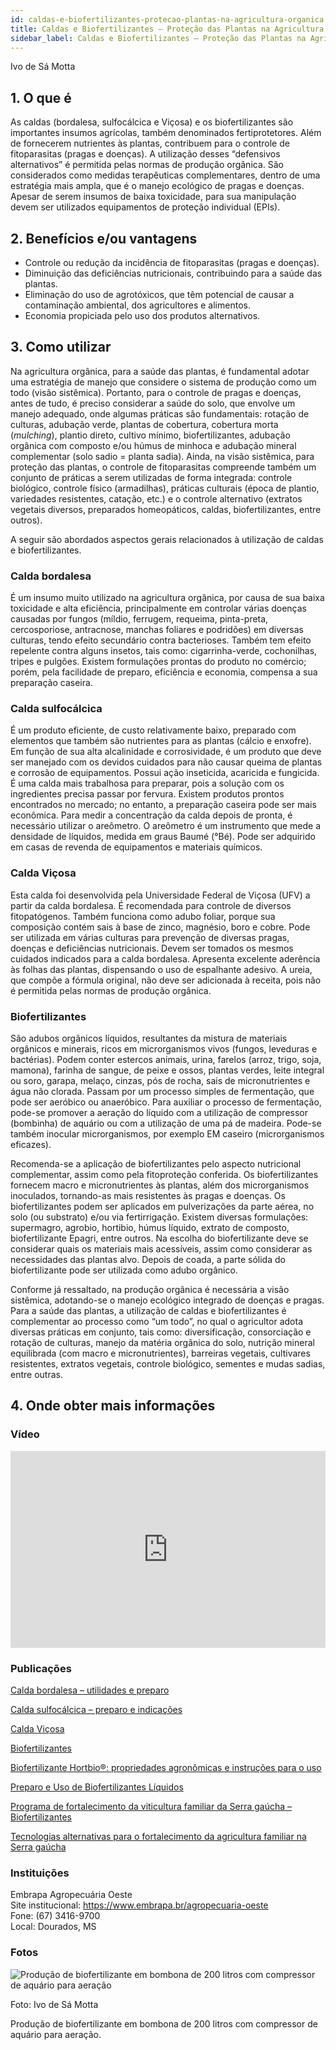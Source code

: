 ```yaml
---
id: caldas-e-biofertilizantes-protecao-plantas-na-agricultura-organica
title: Caldas e Biofertilizantes – Proteção das Plantas na Agricultura Orgânica
sidebar_label: Caldas e Biofertilizantes – Proteção das Plantas na Agricultura Orgânica
---
```


<div className="center-textArticle">Ivo de Sá Motta</div>

## **1. O que é**

As caldas (bordalesa, sulfocálcica e Viçosa) e os biofertilizantes
são importantes insumos agrícolas, também denominados
fertiprotetores. Além de fornecerem nutrientes às plantas,
contribuem para o controle de fitoparasitas (pragas e doenças). A
utilização desses “defensivos alternativos” é permitida pelas
normas de produção orgânica. São considerados como medidas
terapêuticas complementares, dentro de uma estratégia mais
ampla, que é o manejo ecológico de pragas e doenças. Apesar de
serem insumos de baixa toxicidade, para sua manipulação
devem ser utilizados equipamentos de proteção individual
(EPIs).

## **2. Benefícios e/ou vantagens**

- Controle ou redução da incidência de fitoparasitas (pragas e
  doenças).
- Diminuição das deficiências nutricionais, contribuindo para a
  saúde das plantas.
- Eliminação do uso de agrotóxicos, que têm potencial de
  causar a contaminação ambiental, dos agricultores e
  alimentos.
- Economia propiciada pelo uso dos produtos alternativos.

## **3. Como utilizar**

Na agricultura orgânica, para a saúde das plantas, é fundamental
adotar uma estratégia de manejo que considere o sistema de
produção como um todo (visão sistêmica). Portanto, para o
controle de pragas e doenças, antes de tudo, é preciso
considerar a saúde do solo, que envolve um manejo adequado,
onde algumas práticas são fundamentais: rotação de culturas,
adubação verde, plantas de cobertura, cobertura morta
(_mulching_), plantio direto, cultivo mínimo, biofertilizantes,
adubação orgânica com composto e/ou húmus de minhoca e
adubação mineral complementar (solo sadio = planta sadia).
Ainda, na visão sistêmica, para proteção das plantas, o controle
de fitoparasitas compreende também um conjunto de práticas a
serem utilizadas de forma integrada: controle biológico, controle
físico (armadilhas), práticas culturais (época de plantio,
variedades resistentes, catação, etc.) e o controle alternativo
(extratos vegetais diversos, preparados homeopáticos, caldas,
biofertilizantes, entre outros).

A seguir são abordados aspectos gerais relacionados à utilização
de caldas e biofertilizantes.

### Calda bordalesa

É um insumo muito utilizado na agricultura orgânica, por causa
de sua baixa toxicidade e alta eficiência, principalmente em
controlar várias doenças causadas por fungos (míldio, ferrugem,
requeima, pinta-preta, cercosporiose, antracnose, manchas
foliares e podridões) em diversas culturas, tendo efeito
secundário contra bacterioses. Também tem efeito repelente
contra alguns insetos, tais como: cigarrinha-verde, cochonilhas,
tripes e pulgões. Existem formulações prontas do produto no
comércio; porém, pela facilidade de preparo, eficiência e
economia, compensa a sua preparação caseira.

### Calda sulfocálcica

É um produto eficiente, de custo relativamente baixo, preparado
com elementos que também são nutrientes para as plantas
(cálcio e enxofre). Em função de sua alta alcalinidade e
corrosividade, é um produto que deve ser manejado com os
devidos cuidados para não causar queima de plantas e corrosão
de equipamentos. Possui ação inseticida, acaricida e fungicida. É
uma calda mais trabalhosa para preparar, pois a solução com os
ingredientes precisa passar por fervura. Existem produtos
prontos encontrados no mercado; no entanto, a preparação
caseira pode ser mais econômica. Para medir a concentração da
calda depois de pronta, é necessário utilizar o areômetro. O
areômetro é um instrumento que mede a densidade de líquidos,
medida em graus Baumé (°Bé). Pode ser adquirido em casas de
revenda de equipamentos e materiais químicos.

### Calda Viçosa

Esta calda foi desenvolvida pela Universidade Federal de Viçosa
(UFV) a partir da calda bordalesa. É recomendada para controle
de diversos fitopatógenos. Também funciona como adubo foliar,
porque sua composição contém sais à base de zinco, magnésio,
boro e cobre. Pode ser utilizada em várias culturas para
prevenção de diversas pragas, doenças e deficiências
nutricionais. Devem ser tomados os mesmos cuidados indicados
para a calda bordalesa. Apresenta excelente aderência às folhas
das plantas, dispensando o uso de espalhante adesivo. A ureia,
que compõe a fórmula original, não deve ser adicionada à
receita, pois não é permitida pelas normas de produção orgânica.

### Biofertilizantes

São adubos orgânicos líquidos, resultantes da mistura de
materiais orgânicos e minerais, ricos em microrganismos vivos
(fungos, leveduras e bactérias). Podem conter estercos animais,
urina, farelos (arroz, trigo, soja, mamona), farinha de sangue, de
peixe e ossos, plantas verdes, leite integral ou soro, garapa,
melaço, cinzas, pós de rocha, sais de micronutrientes e água não clorada. Passam por um processo simples de fermentação, que
pode ser aeróbico ou anaeróbico. Para auxiliar o processo de
fermentação, pode-se promover a aeração do líquido com a
utilização de compressor (bombinha) de aquário ou com a
utilização de uma pá de madeira. Pode-se também inocular
microrganismos, por exemplo EM caseiro (microrganismos
eficazes).

Recomenda-se a aplicação de biofertilizantes pelo aspecto
nutricional complementar, assim como pela fitoproteção
conferida. Os biofertilizantes fornecem macro e micronutrientes
às plantas, além dos microrganismos inoculados, tornando-as
mais resistentes às pragas e doenças. Os biofertilizantes podem
ser aplicados em pulverizações da parte aérea, no solo (ou
substrato) e/ou via fertirrigação. Existem diversas formulações:
supermagro, agrobio, hortibio, húmus líquido, extrato de
composto, biofertilizante Epagri, entre outros. Na escolha do
biofertilizante deve se considerar quais os materiais mais
acessíveis, assim como considerar as necessidades das plantas
alvo. Depois de coada, a parte sólida do biofertilizante pode ser
utilizada como adubo orgânico.

Conforme já ressaltado, na produção orgânica é necessária a
visão sistêmica, adotando-se o manejo ecológico integrado de
doenças e pragas. Para a saúde das plantas, a utilização de
caldas e biofertilizantes é complementar ao processo como “um
todo”, no qual o agricultor adota diversas práticas em conjunto,
tais como: diversificação, consorciação e rotação de culturas,
manejo da matéria orgânica do solo, nutrição mineral equilibrada
(com macro e micronutrientes), barreiras vegetais, cultivares
resistentes, extratos vegetais, controle biológico, sementes e
mudas sadias, entre outras.

## **4. Onde obter mais informações**

### Vídeo

<iframe width="100%" height="315" src="https://www.youtube.com/embed/WXD-BNDteb8" frameborder="0" allow="accelerometer; autoplay; clipboard-write; encrypted-media; gyroscope; picture-in-picture" allowfullscreen></iframe>

### Publicações

[Calda bordalesa – utilidades e preparo](https://bit.ly/335eFjG)

[Calda sulfocálcica – preparo e indicações](https://bit.ly/33c1VYr)

[Calda Viçosa](https://bit.ly/2YbnoAg)

[Biofertilizantes](https://bit.ly/2Y9hxvm)

[Biofertilizante Hortbio®: propriedades agronômicas e instruções para o uso](https://bit.ly/38EeLzX)

[Preparo e Uso de Biofertilizantes Líquidos](https://bit.ly/335eSmY)

[Programa de fortalecimento da viticultura familiar da Serra gaúcha – Biofertilizantes](https://bit.ly/2Wc5rkm)

[Tecnologias alternativas para o fortalecimento da agricultura familiar na Serra gaúcha](https://bit.ly/3cQ1mrT)

<div className="container-instituicoes">

### Instituições

  <div className="instituicao">
    <div className="nome-instituicao">
      Embrapa Agropecuária Oeste
    </div>
    <div className="site-instituicao">
      <span className="negrito">Site institucional: </span>
      <a href="https://www.embrapa.br/agropecuaria-oeste" target="_blank"> https://www.embrapa.br/agropecuaria-oeste</a>
    </div>
    <div className="telefone-instituicao">
      <span className="negrito">Fone:</span> (67) 3416-9700
    </div>
    <div className="cidade-uf-instituicao">
      <span className="negrito">Local:</span> Dourados, MS
    </div>    
  </div>
</div>


### Fotos 

<div class="container-img"> 

  ![Produção de biofertilizante em bombona de 200 litros com compressor de aquário para aeração](/img/docs/19_caldas/FOTO_01.jpg)

  <span class="legenda-foto-fonte">Foto: Ivo de Sá Motta</span>
  <div className="legenda-foto">Produção de biofertilizante em bombona de 200 litros com compressor de aquário para aeração.</div>
</div>


